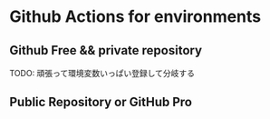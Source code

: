 # Github Actions for environments

## Github Free && private repository

TODO: 頑張って環境変数いっぱい登録して分岐する

## Public Repository or GitHub Pro
